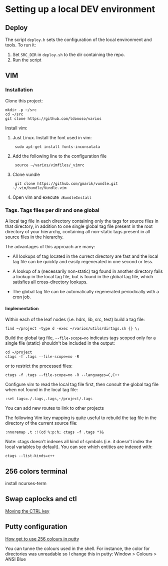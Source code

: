 # Setting up a local DEV environment

## Deploy

The script `deploy.h` sets the configuration of the local environment and tools. To run it:

1. Set `SRC_DIR` in `deploy.sh` to the dir containing the repo.
2. Run the script

## VIM

### Installation

Clone this project:

    mkdir -p ~/src
    cd ~/src
    git clone https://github.com/ldonoso/varios

Install vim:

1. Just Linux. Install the font used in vim:

        sudo apt-get install fonts-inconsolata

2. Add the following line to the configuration file

        source ~/varios/vimfiles/_vimrc

3. Clone vundle

        git clone https://github.com/gmarik/vundle.git ~/.vim/bundle/Vundle.vim

4. Open vim and execute `:BundleInstall`

### Tags. Tags files per dir and one global

A local tag file in each directory containing only the tags for source files in that directory, in addition to one single global tag file present in the root directory of your hierarchy, containing all non-static tags present in all source files in the hierarchy.

The advantages of this approach are many:

* All lookups of tag located in the currect directory are fast and the local tag file can be quickly and easily regenerated in one second or less.

* A lookup of a (necessarily non-static) tag found in another directory fails a lookup in the local tag file, but is found in the global tag file, which satisfies all cross-directory lookups.

* The global tag file can be automatically regenerated periodically with a cron job.

#### Implementation

Within each of the leaf nodes (i.e. hdrs, lib, src, test) build a tag file:

    find ~/project -type d -exec ~/varios/utils/dirtags.sh {} \;

Build the global tag file, `--file-scope=no` indicates tags scoped only for a single file (static) shouldn't be included in the output:

    cd ~/project
    ctags -f .tags --file-scope=no -R

or to restrict the processed files:

    ctags -f .tags --file-scope=no -R --languages=C,C++

Configure vim to read the local tag file first, then consult the global tag file when not found in the local tag file:

    :set tags=./.tags,.tags,~/project/.tags

You can add new routes to link to other projects

The following Vim key mapping is quite useful to rebuild the tag file in the directory of the current source file:

    :nnoremap ,t :!(cd %:p:h; ctags -f .tags *)&

Note: ctags doesn't indexes all kind of symbols (i.e. it doesn't index the local variables by default). You can see which entities are indexed with:

    ctags --list-kinds=c++

## 256 colors terminal

install ncurses-term

## Swap caplocks and ctl

[Moving the CTRL key](www.emacswiki.org/emacs/MovingTheCtrlKey)

## Putty configuration

[How get to use 256 colours in putty](http://blog.sanctum.geek.nz/putty-configuration/)

You can tunne the colours used in the shell. For instance, the color for directories was unreadable so I change this in putty:
Window > Colours > ANSI Blue
